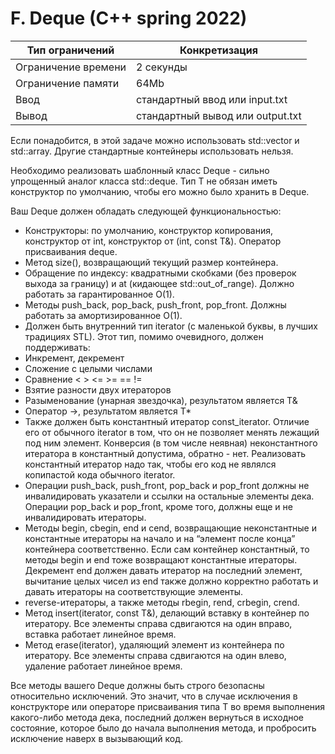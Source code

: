 # F. Deque (C++ spring 2022)
| Тип ограничений  | Конкретизация |
| ------------- | ------------- |
| Ограничение времени | 2 секунды  |
| Ограничение памяти  | 64Mb  |
| Ввод  | 	стандартный ввод или input.txt  |
| Вывод  | 	стандартный вывод или output.txt  |

Если понадобится, в этой задаче можно использовать std::vector и std::array. Другие стандартные контейнеры использовать нельзя.

Необходимо реализовать шаблонный класс Deque<T> - сильно упрощенный аналог класса std::deque<T>.
Тип T не обязан иметь конструктор по умолчанию, чтобы его можно было хранить в Deque.

Ваш Deque должен обладать следующей функциональностью:

- Конструкторы: по умолчанию, конструктор копирования, конструктор от int, конструктор от (int, const T&). Оператор присваивания deque.
- Метод size(), возвращающий текущий размер контейнера.
- Обращение по индексу: квадратными скобками (без проверок выхода за границу) и at (кидающее std::out_of_range). Должно работать за гарантированное O(1).
- Методы push_back, pop_back, push_front, pop_front. Должны работать за амортизированное O(1).
- Должен быть внутренний тип iterator (с маленькой буквы, в лучших традициях STL). Этот тип, помимо очевидного, должен поддерживать:
- Инкремент, декремент
- Сложение с целыми числами
- Сравнение < > <= >= == !=
- Взятие разности двух итераторов
- Разыменование (унарная звездочка), результатом является T&
- Оператор ->, результатом является T*
- Также должен быть константный итератор const_iterator. 
  Отличие его от обычного iterator в том, что он не позволяет менять лежащий под ним элемент.
  Конверсия (в том числе неявная) неконстантного итератора в константный допустима, обратно - нет.
  Реализовать константный итератор надо так, чтобы его код не являлся копипастой кода обычного iterator.
- Операции push_back, push_front, pop_back и pop_front должны не инвалидировать указатели и ссылки на остальные элементы дека.
  Операции pop_back и pop_front, кроме того, должны еще и не инвалидировать итераторы.
- Методы begin, cbegin, end и cend, возвращающие неконстантные и константные итераторы на начало и на “элемент после конца” контейнера соответственно.
  Если сам контейнер константный, то методы begin и end тоже возвращают константные итераторы.
  Декремент end должен давать итератор на последний элемент, вычитание целых чисел из end также должно корректно работать и давать итераторы на соответствующие элементы.
- reverse-итераторы, а также методы rbegin, rend, crbegin, crend.
- Метод insert(iterator, const T&), делающий вставку в контейнер по итератору.
  Все элементы справа сдвигаются на один вправо, вставка работает линейное время.
- Метод erase(iterator), удаляющий элемент из контейнера по итератору. 
  Все элементы справа сдвигаются на один влево, удаление работает линейное время.
  
Все методы вашего Deque должны быть строго безопасны относительно исключений.
Это значит, что в случае исключения в конструкторе или операторе присваивания типа T во время выполнения какого-либо метода дека, последний должен вернуться в исходное состояние, которое было до начала выполнения метода, и пробросить исключение наверх в вызывающий код.
